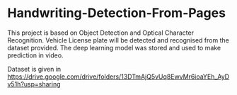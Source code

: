 # Handwriting-Detection-From-Pages
This project is based on Object Detection and Optical Character Recognition. Vehicle License plate will be detected and recognised from the dataset provided. The deep learning model was stored and used to make prediction in video.

Dataset is given in https://drive.google.com/drive/folders/13DTmAjQ5vUq8EwvMr6ioaYEh_AyDv51h?usp=sharing
